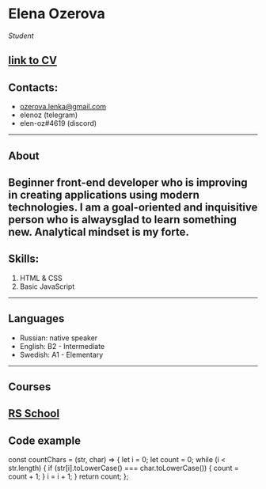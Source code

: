 # Elena Ozerova

*Student*


[link to CV](https://elen-oz.github.io/rsschool-cv/cv)
------------------

## Contacts:

* ozerova.lenka@gmail.com
* elenoz (telegram)
* elen-oz#4619 (discord)
------------------

## About

Beginner front-end developer who is improving in creating applications using modern technologies.
I am a goal-oriented and inquisitive person who is alwaysglad to learn something new. Analytical mindset is my forte.
------------------ 

## Skills:

1. HTML & CSS
2. Basic JavaScript
-------------------- 

## Languages

+ Russian: native speaker
+ English: B2 - Intermediate
+ Swedish: A1 - Elementary
---------------------

## Courses

[RS School](https://rs.school/js-stage0/)
---------------------

## Code example

const countChars = (str, char) => {
  let i = 0;
  let count = 0;
  while (i < str.length) {
    if (str[i].toLowerCase() === char.toLowerCase()) {
      count = count + 1;
    }
    i = i + 1;
  }
  return count;
};
